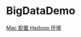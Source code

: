 # BigDataDemo

[Mac 配置 Hadoop 环境](https://github.com/KokutouDa/BigDataDemo/wiki/Mac-%E9%85%8D%E7%BD%AEHadoop%E7%8E%AF%E5%A2%83)